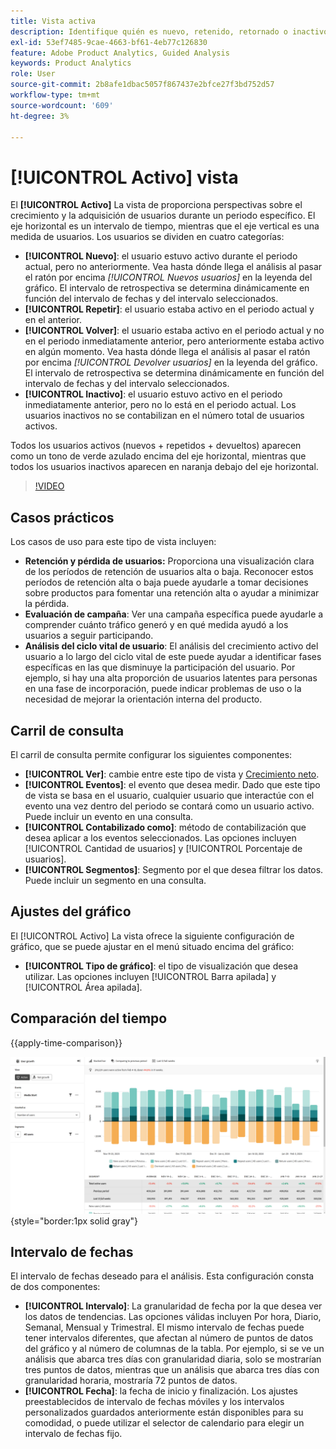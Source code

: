 ```yaml
---
title: Vista activa
description: Identifique quién es nuevo, retenido, retornado o inactivo.
exl-id: 53ef7485-9cae-4663-bf61-4eb77c126830
feature: Adobe Product Analytics, Guided Analysis
keywords: Product Analytics
role: User
source-git-commit: 2b8afe1dbac5057f867437e2bfce27f3bd752d57
workflow-type: tm+mt
source-wordcount: '609'
ht-degree: 3%

---
```


# [!UICONTROL Activo] vista

El **[!UICONTROL Activo]** La vista de proporciona perspectivas sobre el crecimiento y la adquisición de usuarios durante un periodo específico. El eje horizontal es un intervalo de tiempo, mientras que el eje vertical es una medida de usuarios. Los usuarios se dividen en cuatro categorías:

* **[!UICONTROL Nuevo]**: el usuario estuvo activo durante el periodo actual, pero no anteriormente. Vea hasta dónde llega el análisis al pasar el ratón por encima _[!UICONTROL Nuevos usuarios]_ en la leyenda del gráfico. El intervalo de retrospectiva se determina dinámicamente en función del intervalo de fechas y del intervalo seleccionados.
* **[!UICONTROL Repetir]**: el usuario estaba activo en el periodo actual y en el anterior.
* **[!UICONTROL Volver]**: el usuario estaba activo en el periodo actual y no en el periodo inmediatamente anterior, pero anteriormente estaba activo en algún momento. Vea hasta dónde llega el análisis al pasar el ratón por encima _[!UICONTROL Devolver usuarios]_ en la leyenda del gráfico. El intervalo de retrospectiva se determina dinámicamente en función del intervalo de fechas y del intervalo seleccionados.
* **[!UICONTROL Inactivo]**: el usuario estuvo activo en el periodo inmediatamente anterior, pero no lo está en el periodo actual. Los usuarios inactivos no se contabilizan en el número total de usuarios activos.

Todos los usuarios activos (nuevos + repetidos + devueltos) aparecen como un tono de verde azulado encima del eje horizontal, mientras que todos los usuarios inactivos aparecen en naranja debajo del eje horizontal.

>[!VIDEO](https://video.tv.adobe.com/v/3421667/?learn=on)

## Casos prácticos

Los casos de uso para este tipo de vista incluyen:

* **Retención y pérdida de usuarios:** Proporciona una visualización clara de los períodos de retención de usuarios alta o baja. Reconocer estos períodos de retención alta o baja puede ayudarle a tomar decisiones sobre productos para fomentar una retención alta o ayudar a minimizar la pérdida.
* **Evaluación de campaña**: Ver una campaña específica puede ayudarle a comprender cuánto tráfico generó y en qué medida ayudó a los usuarios a seguir participando.
* **Análisis del ciclo vital de usuario**: El análisis del crecimiento activo del usuario a lo largo del ciclo vital de este puede ayudar a identificar fases específicas en las que disminuye la participación del usuario. Por ejemplo, si hay una alta proporción de usuarios latentes para personas en una fase de incorporación, puede indicar problemas de uso o la necesidad de mejorar la orientación interna del producto.

## Carril de consulta

El carril de consulta permite configurar los siguientes componentes:

* **[!UICONTROL Ver]**: cambie entre este tipo de vista y [Crecimiento neto](net-growth.md).
* **[!UICONTROL Eventos]**: el evento que desea medir. Dado que este tipo de vista se basa en el usuario, cualquier usuario que interactúe con el evento una vez dentro del periodo se contará como un usuario activo. Puede incluir un evento en una consulta.
* **[!UICONTROL Contabilizado como]**: método de contabilización que desea aplicar a los eventos seleccionados. Las opciones incluyen [!UICONTROL Cantidad de usuarios] y [!UICONTROL Porcentaje de usuarios].
* **[!UICONTROL Segmentos]**: Segmento por el que desea filtrar los datos. Puede incluir un segmento en una consulta.

## Ajustes del gráfico

El [!UICONTROL Activo] La vista ofrece la siguiente configuración de gráfico, que se puede ajustar en el menú situado encima del gráfico:

* **[!UICONTROL Tipo de gráfico]**: el tipo de visualización que desea utilizar. Las opciones incluyen [!UICONTROL Barra apilada] y [!UICONTROL Área apilada].

## Comparación del tiempo

{{apply-time-comparison}}

![Comparación del tiempo activo](../assets/active-compare.png){style="border:1px solid gray"}

## Intervalo de fechas

El intervalo de fechas deseado para el análisis. Esta configuración consta de dos componentes:

* **[!UICONTROL Intervalo]**: La granularidad de fecha por la que desea ver los datos de tendencias. Las opciones válidas incluyen Por hora, Diario, Semanal, Mensual y Trimestral. El mismo intervalo de fechas puede tener intervalos diferentes, que afectan al número de puntos de datos del gráfico y al número de columnas de la tabla. Por ejemplo, si se ve un análisis que abarca tres días con granularidad diaria, solo se mostrarían tres puntos de datos, mientras que un análisis que abarca tres días con granularidad horaria, mostraría 72 puntos de datos.
* **[!UICONTROL Fecha]**: la fecha de inicio y finalización. Los ajustes preestablecidos de intervalo de fechas móviles y los intervalos personalizados guardados anteriormente están disponibles para su comodidad, o puede utilizar el selector de calendario para elegir un intervalo de fechas fijo.
